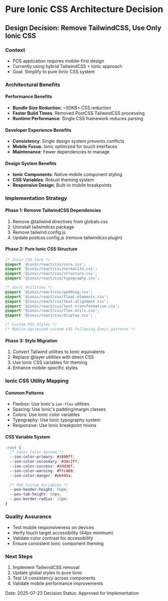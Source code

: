 # Pure Ionic CSS Architecture Decision

## Design Decision: Remove TailwindCSS, Use Only Ionic CSS

### Context
- POS application requires mobile-first design
- Currently using hybrid TailwindCSS + Ionic approach
- Goal: Simplify to pure Ionic CSS system

### Architectural Benefits

#### Performance Benefits
- **Bundle Size Reduction**: ~50KB+ CSS reduction
- **Faster Build Times**: Removed PostCSS TailwindCSS processing
- **Runtime Performance**: Single CSS framework reduces parsing

#### Developer Experience Benefits
- **Consistency**: Single design system prevents conflicts
- **Mobile Focus**: Ionic optimized for touch interfaces
- **Maintenance**: Fewer dependencies to manage

#### Design System Benefits
- **Ionic Components**: Native mobile component styling
- **CSS Variables**: Robust theming system
- **Responsive Design**: Built-in mobile breakpoints

### Implementation Strategy

#### Phase 1: Remove TailwindCSS Dependencies
1. Remove @tailwind directives from globals.css
2. Uninstall tailwindcss package
3. Remove tailwind.config.js
4. Update postcss.config.js (remove tailwindcss plugin)

#### Phase 2: Pure Ionic CSS Structure
```css
/* Ionic CSS Core */
@import '@ionic/react/css/core.css';
@import '@ionic/react/css/normalize.css';
@import '@ionic/react/css/structure.css';
@import '@ionic/react/css/typography.css';

/* Ionic Utilities */
@import '@ionic/react/css/padding.css';
@import '@ionic/react/css/float-elements.css';
@import '@ionic/react/css/text-alignment.css';
@import '@ionic/react/css/text-transformation.css';
@import '@ionic/react/css/flex-utils.css';
@import '@ionic/react/css/display.css';

/* Custom POS Styles */
/* Mobile-optimized custom CSS following Ionic patterns */
```

#### Phase 3: Style Migration
1. Convert Tailwind utilities to Ionic equivalents
2. Replace @layer utilities with direct CSS
3. Use Ionic CSS variables for theming
4. Enhance mobile-specific styles

### Ionic CSS Utility Mapping

#### Common Patterns
- Flexbox: Use Ionic's `ion-flex` utilities
- Spacing: Use Ionic's padding/margin classes
- Colors: Use Ionic color variables
- Typography: Use Ionic typography system
- Responsive: Use Ionic breakpoint mixins

#### CSS Variable System
```css
:root {
  /* Ionic Color System */
  --ion-color-primary: #3880ff;
  --ion-color-secondary: #3dc2ff;
  --ion-color-success: #2dd36f;
  --ion-color-warning: #ffc409;
  --ion-color-danger: #eb445a;
  
  /* POS Custom Variables */
  --pos-header-height: 56px;
  --pos-tab-height: 60px;
  --pos-border-radius: 12px;
}
```

### Quality Assurance
- Test mobile responsiveness on devices
- Verify touch target accessibility (44px minimum)
- Validate color contrast for accessibility
- Ensure consistent Ionic component theming

### Next Steps
1. Implement TailwindCSS removal
2. Update global styles to pure Ionic
3. Test UI consistency across components
4. Validate mobile performance improvements

Date: 2025-07-23
Decision Status: Approved for Implementation